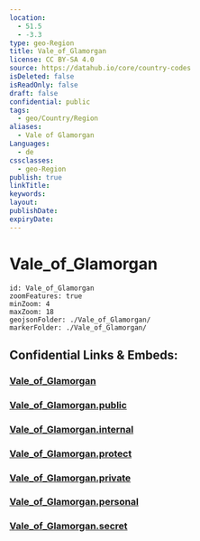 ```yaml
---
location:
  - 51.5
  - -3.3
type: geo-Region
title: Vale_of_Glamorgan
license: CC BY-SA 4.0
source: https://datahub.io/core/country-codes
isDeleted: false
isReadOnly: false
draft: false
confidential: public
tags:
  - geo/Country/Region
aliases:
  - Vale of Glamorgan
Languages:
  - de
cssclasses:
  - geo-Region
publish: true
linkTitle:
keywords:
layout:
publishDate:
expiryDate:
---
```


# Vale_of_Glamorgan

```leaflet
id: Vale_of_Glamorgan
zoomFeatures: true 
minZoom: 4 
maxZoom: 18
geojsonFolder: ./Vale_of_Glamorgan/
markerFolder: ./Vale_of_Glamorgan/
```


## Confidential Links & Embeds: 

### [Vale_of_Glamorgan](/_Standards/Earth/Continent/Europe/Europe~North/UK/Wales/counties~Wales/Vale_of_Glamorgan.md) 

### [Vale_of_Glamorgan.public](/_public/Earth/Continent/Europe/Europe~North/UK/Wales/counties~Wales/Vale_of_Glamorgan.public.md) 

### [Vale_of_Glamorgan.internal](/_internal/Earth/Continent/Europe/Europe~North/UK/Wales/counties~Wales/Vale_of_Glamorgan.internal.md) 

### [Vale_of_Glamorgan.protect](/_protect/Earth/Continent/Europe/Europe~North/UK/Wales/counties~Wales/Vale_of_Glamorgan.protect.md) 

### [Vale_of_Glamorgan.private](/_private/Earth/Continent/Europe/Europe~North/UK/Wales/counties~Wales/Vale_of_Glamorgan.private.md) 

### [Vale_of_Glamorgan.personal](/_personal/Earth/Continent/Europe/Europe~North/UK/Wales/counties~Wales/Vale_of_Glamorgan.personal.md) 

### [Vale_of_Glamorgan.secret](/_secret/Earth/Continent/Europe/Europe~North/UK/Wales/counties~Wales/Vale_of_Glamorgan.secret.md)

